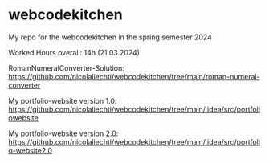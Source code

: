 # webcodekitchen
My repo for the webcodekitchen in the spring semester 2024

Worked Hours overall: 14h (21.03.2024)

RomanNumeralConverter-Solution: https://github.com/nicolaliechti/webcodekitchen/tree/main/roman-numeral-converter

My portfolio-website version 1.0: https://github.com/nicolaliechti/webcodekitchen/tree/main/.idea/src/portfoliowebsite

My portfolio-website version 2.0: https://github.com/nicolaliechti/webcodekitchen/tree/main/.idea/src/portfolio-website2.0
